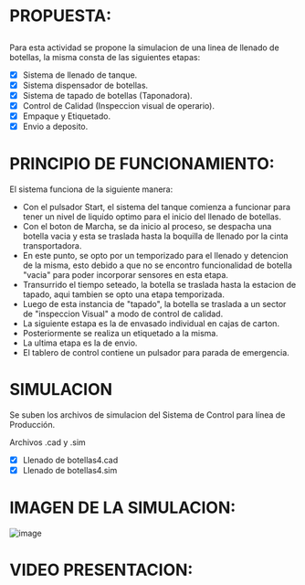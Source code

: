 # PROPUESTA:
##
Para esta actividad se propone la simulacion de una linea de llenado de botellas, la misma consta de las siguientes etapas:

- [x] Sistema de llenado de tanque.
- [x] Sistema dispensador de botellas.
- [x] Sistema de tapado de botellas (Taponadora).
- [x] Control de Calidad (Inspeccion visual de operario).
- [x] Empaque y Etiquetado.
- [x] Envio a deposito. 

# PRINCIPIO DE FUNCIONAMIENTO:

El sistema funciona de la siguiente manera:

-  Con el pulsador Start, el sistema del tanque comienza a funcionar para tener un nivel de liquido optimo para el inicio del llenado de botellas.
-  Con el boton de Marcha, se da inicio al proceso, se despacha una botella vacia y esta se traslada hasta la boquilla de llenado por la cinta transportadora. 
-  En este punto, se opto por un temporizado para el llenado y detencion de la misma, esto debido a que no se encontro funcionalidad de botella "vacia" para poder incorporar sensores en esta etapa.
-  Transurrido el tiempo seteado, la botella se traslada hasta la estacion de tapado, aqui tambien se opto una etapa temporizada.
-  Luego de esta instancia de "tapado", la botella se traslada a un sector de "inspeccion Visual" a modo de control de calidad.
-  La siguiente estapa es la de envasado individual en cajas de carton.
-  Posteriormente se realiza un etiquetado a la misma.
-  La ultima etapa es la de envio.
-  El tablero de control contiene un pulsador para parada de emergencia.


# SIMULACION

Se suben los archivos de simulacion del Sistema de Control para línea de Producción.

Archivos .cad y .sim

- [x] Llenado de botellas4.cad
- [x] Llenado de botellas4.sim

# IMAGEN DE LA SIMULACION: 

![image](https://github.com/guelo2019/Sistemas-Ciberfisico---Proyecto-Final/assets/46485082/abcd6c05-74f2-4cd0-84f4-ffdc0a1076b9)

# VIDEO PRESENTACION: 






